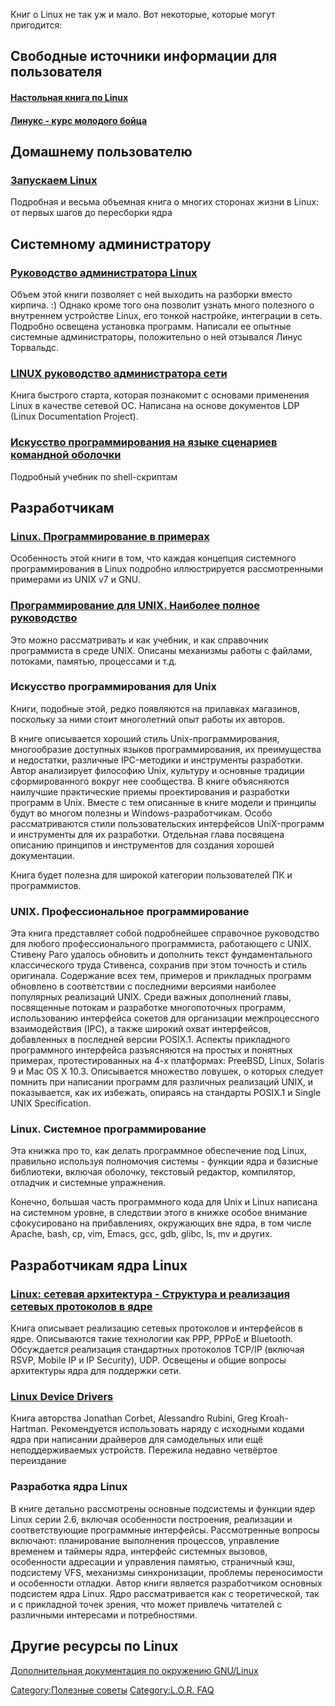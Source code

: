 Книг о Linux не так уж и мало. Вот некоторые, которые могут пригодится:

## Свободные источники информации для пользователя

#### [Настольная книга по Linux](http://ru.wikibooks.org/wiki/Linux-hand-book)

#### [Линукс - курс молодого бойца](http://ru.wikibooks.org/wiki/%D0%9B%D0%B8%D0%BD%D1%83%D0%BA%D1%81_-_%D0%BA%D1%83%D1%80%D1%81_%D0%BC%D0%BE%D0%BB%D0%BE%D0%B4%D0%BE%D0%B3%D0%BE_%D0%B1%D0%BE%D0%B9%D1%86%D0%B0)

## Домашнему пользователю

### [Запускаем Linux](http://www.ozon.ru/context/detail/id/126980/)

Подробная и весьма объемная книга о многих сторонах жизни в Linux: от
первых шагов до пересборки ядра

## Системному администратору

### [Руководство администратора Linux](http://www.ozon.ru/context/detail/id/3285836/)

Объем этой книги позволяет с ней выходить на разборки вместо кирпича. :)
Однако кроме того она позволит узнать много полезного о внутреннем
устройстве Linux, его тонкой настройке, интеграции в сеть.
Подробно освещена установка программ. Написали ее опытные
системные администраторы, положительно о ней отзывался Линус
Торвальдс.

### [LINUX руководство администратора сети](http://www.ozon.ru/context/detail/id/2850427/)

Книга быстрого старта, которая познакомит с основами применения Linux в
качестве сетевой ОС. Написана на основе документов LDP (Linux
Documentation Project).

### [Искусство программирования на языке сценариев командной оболочки](http://www.opennet.ru/docs/RUS/bash_scripting_guide/)

Подробный учебник по shell-скриптам

## Разработчикам

### [Linux. Программирование в примерах](http://www.ozon.ru/context/detail/id/2266949/)

Особенность этой книги в том, что каждая концепция системного
программирования в Linux подробно иллюстрируется
рассмотренными примерами из UNIX v7 и GNU.

### [Программирование для UNIX. Наиболее полное руководство](http://www.ozon.ru/context/detail/id/2355792/)

Это можно рассматривать и как учебник, и как справочник программиста в
среде UNIX. Описаны механизмы работы с файлами, потоками, памятью,
процессами и т.д.

### Искусство программирования для Unix

Книги, подобные этой, редко появляются на прилавках магазинов, поскольку
за ними стоит многолетний опыт работы их авторов.

В книге описывается хороший стиль Unix-программирования, многообразие
доступных языков программирования, их преимущества и недостатки,
различные IPC-методики и инструменты разработки. Автор анализирует
философию Unix, культуру и основные традиции сформированного вокруг нее
сообщества. В книге объясняются наилучшие практические приемы
проектирования и разработки программ в Unix. Вместе с тем
описанные в книге модели и принципы будут во многом полезны и
Windows-разработчикам. Особо рассматриваются стили пользовательских
интерфейсов UniX-программ и инструменты для их разработки.
Отдельная глава посвящена описанию принципов и инструментов для
создания хорошей документации.

Книга будет полезна для широкой категории пользователей ПК и
программистов.

### UNIX. Профессиональное программирование

Эта книга представляет собой подробнейшее справочное руководство для
любого профессионального программиста, работающего с UNIX. Стивену
Раго удалось обновить и дополнить текст фундаментального классического
труда Стивенса, сохранив при этом точность и стиль оригинала. Содержание
всех тем, примеров и прикладных программ обновлено в соответствии с
последними версиями наиболее популярных реализаций UNIX. Среди
важных дополнений главы, посвященные потокам и разработке
многопоточных программ, использованию интерфейса сокетов для
организации межпроцессного взаимодействия (IPC), а также широкий охват
интерфейсов, добавленных в последней версии POSIX.1. Аспекты прикладного
программного интерфейса разъясняются на простых и понятных примерах,
протестированных на 4-х платформах: PreeBSD, Linux, Solaris 9 и Mac
OS X 10.3. Описывается множество ловушек, о которых следует помнить при
написании программ для различных реализаций UNIX, и показывается, как
их избежать, опираясь на стандарты POSIX.1 и Single UNIX
Specification.

### Linux. Системное программирование

Эта книжка про то, как делать программное обеспечение под Linux,
правильно используя полномочия системы - функции ядра и базисные
библиотеки, включая оболочку, текстовый редактор, компилятор, отладчик и
системные упражнения.

Конечно, большая часть программного кода для Unix и Linux написана на
системном уровне, в следствии этого в книжке особое внимание
сфокусировано на прибавлениях, окружающих вне ядра, в том числе
Apache, bash, cp, vim, Emacs, gcc, gdb, glibc, ls, mv и других.

## Разработчикам ядра Linux

### [Linux: сетевая архитектура - Структура и реализация сетевых протоколов в ядре](http://www.ozon.ru/context/detail/id/2441431/)

Книга описывает реализацию сетевых протоколов и интерфейсов в ядре.
Описываются такие технологии как PPP, PPPoE и Bluetooth.
Обсуждается реализация стандартных протоколов TCP/IP (включая
RSVP, Mobile IP и IP Security), UDP. Освещены и общие вопросы
архитектуры ядра для поддержки сети.

### [Linux Device Drivers](http://lwn.net/Kernel/LDD3/)

Книга авторства Jonathan Corbet, Alessandro Rubini, Greg Kroah-Hartman.
Рекомендуется использовать наряду с исходными кодами ядра при написании
драйверов для самодельных или ещё неподдерживаемых устройств. Пережила
недавно четвёртое переиздание

### Разработка ядра Linux

В книге детально рассмотрены основные подсистемы и функции ядер Linux
серии 2.6, включая особенности построения, реализации и
соответствующие программные интерфейсы. Рассмотренные
вопросы включают: планирование выполнения процессов, управление
временем и таймеры ядра, интерфейс системных вызовов, особенности
адресации и управления памятью, страничный кэш, подсистему VFS,
механизмы синхронизации, проблемы переносимости и особенности
отладки. Автор книги является разработчиком основных подсистем ядра
Linux. Ядро рассматривается как с теоретической, так и с прикладной
точек зрения, что может привлечь читателей с различными интересами
и потребностями.

## Другие ресурсы по Linux

[Дополнительная документация по окружению
GNU/Linux](Дополнительная_документация_по_окружению_GNU_Linux "wikilink")

[Category:Полезные советы](Category:Полезные_советы "wikilink")
[Category:L.O.R. FAQ](Category:L.O.R._FAQ "wikilink")